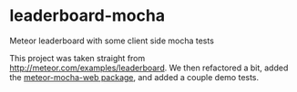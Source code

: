 leaderboard-mocha
=================

Meteor leaderboard with some client side mocha tests

This project was taken straight from http://meteor.com/examples/leaderboard.  We then refactored a bit, added the [meteor-mocha-web package](https://github.com/mad-eye/meteor-mocha-web), and added a couple demo tests.
